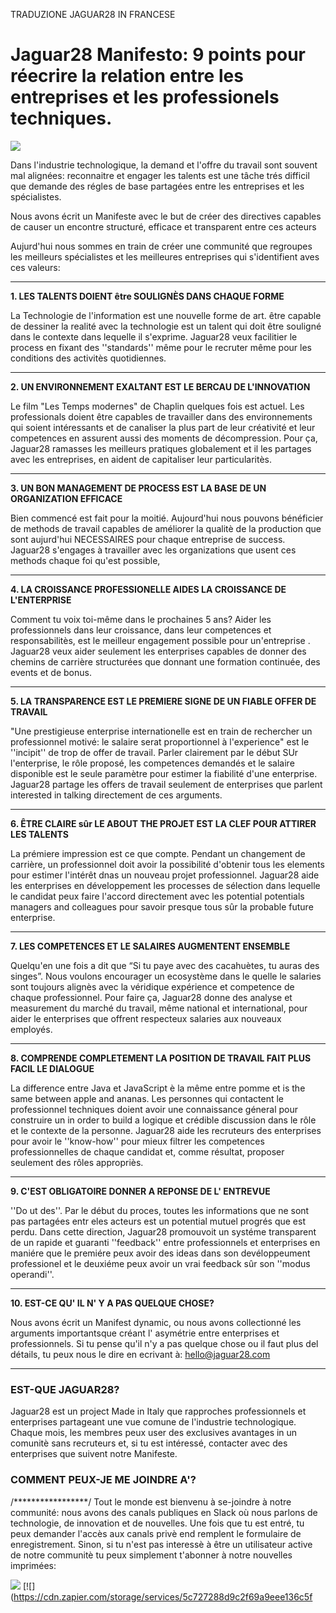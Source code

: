 TRADUZIONE JAGUAR28 IN FRANCESE

# Jaguar28 Manifesto: 9 points pour réecrire la relation entre les entreprises et les professionels techniques.

![](https://cdn-images-1.medium.com/max/800/1*bqgiR018SkKeejcLGwtbGQ.png)

Dans l'industrie technologique, la demand et l'offre du travail sont souvent mal alignées: 
reconnaitre et engager les talents est une tâche trés difficil que demande des régles de base partagées entre les entreprises et les spécialistes.

Nous avons écrit un Manifeste avec le but de créer des directives capables de causer un encontre structuré, efficace et transparent entre ces acteurs

Aujurd'hui nous sommes en train de créer une communité que regroupes les meilleurs spécialistes et les meilleures entreprises qui s'identifient aves ces valeurs:
***
**1. LES TALENTS DOIENT être SOULIGNÈS DANS CHAQUE FORME**

La Technologie de l'information est une nouvelle forme de art. être capable de dessiner la realité avec la technologie est un talent qui doit être souligné dans le contexte dans lequelle il s'exprime. Jaguar28  veux facilitier le process en fixant des ''standards'' même pour le recruter même pour les conditions des activitès quotidiennes.
***
**2. UN ENVIRONNEMENT EXALTANT EST LE BERCAU DE L'INNOVATION**

Le film "Les Temps modernes" de Chaplin quelques fois est actuel. Les professionals doient être capables de travailler dans des environnements qui soient intéressants et de canaliser la plus part de leur créativité et leur competences en assurent aussi des moments de décompression. Pour ça, Jaguar28 ramasses les meilleurs pratiques globalement et il les partages avec les entreprises, en aident de capitaliser leur particularitès.
***
**3. UN BON MANAGEMENT DE PROCESS EST LA BASE DE UN ORGANIZATION EFFICACE**

Bien commencé est fait pour la moitié. Aujourd'hui nous pouvons bénéficier de methods de travail capables de améliorer la qualitè de la production que sont aujurd'hui NECESSAIRES pour chaque entreprise de success. Jaguar28 s'engages à travailler avec les organizations que usent ces methods chaque foi qu'est possible,
***
**4. LA CROISSANCE PROFESSIONELLE AIDES LA CROISSANCE DE L'ENTERPRISE**

Comment tu voix toi-même dans le prochaines 5 ans? Aider les professionnels dans leur croissance, dans leur competences et responsabilitès, est le meilleur engagement possible pour un'entreprise .
Jaguar28 veux aider seulement les enterprises capables de donner des chemins de carrière structurées que donnant une formation continuée, des events et de bonus.
***
**5. LA TRANSPARENCE EST LE PREMIERE SIGNE DE UN FIABLE OFFER DE TRAVAIL**

"Une  prestigieuse enterprise internationelle est en train de rechercher un professionnel motivé: le salaire serat proportionnel à l'experience" est le ''incipit'' de trop de offer de travail. Parler clairement par le début SUr l'enterprise, le rôle proposé, les competences demandés et le salaire disponible est le seule paramètre pour estimer la fiabilité d'une enterprise. Jaguar28 partage les offers de travail seulement de enterprises que parlent interested in talking directement de ces arguments.
***
**6. ÊTRE CLAIRE sûr LE ABOUT THE PROJET EST LA CLEF POUR ATTIRER LES TALENTS**

La prémiere impression est ce que compte. Pendant un changement de carrière, un professionnel doit avoir la possibilité d'obtenir tous les elements pour estimer l'intérêt dnas un nouveau projet professionnel. Jaguar28 aide les enterprises en développement les processes de sélection dans lequelle le candidat peux faire l'accord directement avec les potential potentials managers and colleagues  pour savoir presque tous sûr la probable future enterprise.
***
**7. LES COMPETENCES ET LE SALAIRES AUGMENTENT ENSEMBLE**

Quelqu'en une fois a dit que “Si tu paye avec des cacahuètes, tu auras des singes”. Nous voulons encourager un ecosystème dans le quelle le salaries sont toujours alignès avec la véridique expérience et competence de chaque professionnel. Pour faire ça, Jaguar28 donne des analyse et measurement du marché du travail, même national et international, pour aider le enterprises que offrent respecteux salaries aux nouveaux employés.
***
**8. COMPRENDE COMPLETEMENT LA POSITION DE TRAVAIL FAIT PLUS FACIL LE DIALOGUE**

La difference entre Java et JavaScript è la même entre pomme et is the same between apple and ananas. Les personnes qui contactent le professionnel techniques doient avoir une connaissance géneral pour construire un  in order to build a logique et crédible discussion dans le rôle et le contexte de la personne. Jaguar28 aide les recruteurs des enterprises pour avoir le ''know-how'' pour mieux filtrer les competences professionnelles de chaque candidat et, comme résultat, proposer seulement des rôles appropriès.
***
**9. C'EST OBLIGATOIRE DONNER A REPONSE DE L' ENTREVUE**

''Do ut des''. Par le début du proces, toutes les informations que ne sont pas partagées entr eles acteurs est un potential mutuel progrés que est perdu. Dans cette direction, Jaguar28 promouvoit un systéme transparent de un rapide et guaranti ''feedback'' entre professionnels et enterprises en maniére que  le premiére  peux avoir des ideas dans son devéloppeument professionel et le deuxiéme peux avoir un vrai feedback sûr son ''modus operandi''.
***
**10. EST-CE QU' IL N' Y A PAS QUELQUE CHOSE?**

Nous avons écrit un Manifest dynamic, ou nous avons collectionné  les arguments importantsque créant l' asymétrie entre enterprises et professionnels. Si tu pense qu'il n'y a pas  quelque chose ou il faut plus del détails, tu peux nous le dire en ecrivant à: hello@jaguar28.com
***
### EST-QUE JAGUAR28?
Jaguar28 est un project Made in Italy que rapproches professionnels et enterprises partageant une vue comune de l'industrie technologique. Chaque mois, les membres peux user des exclusives avantages in un comunitè sans recruteurs et, si tu est intéressé, contacter avec des enterprises que suivent notre Manifeste.

### COMMENT PEUX-JE ME JOINDRE A'?
/*****************/
Tout le monde est bienvenu à se-joindre à notre communité: nous avons des canals publiques en Slack où nous parlons de technologie, de innovation et de nouvelles. Une fois que tu est entré, tu peux demander l'accès aux canals privè end remplent le formulaire de enregistrement. Sinon, si tu n'est pas interessè à être un utilisateur active de notre communitè tu peux simplement t'abonner à notre nouvelles imprimées:


[![](http://d2.alternativeto.net/dist/icons/slack_59044.png?width=64&height=64&mode=crop&upscale=false)](https://goo.gl/uBOshP) [![](https://cdn.zapier.com/storage/services/5c727288d9c2f69a9eee136c5f